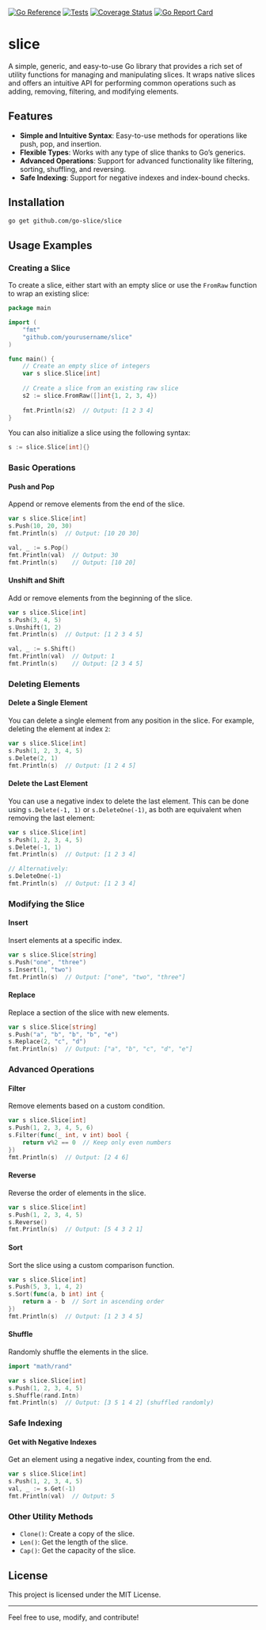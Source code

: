 [![Go Reference](https://pkg.go.dev/badge/github.com/go-slice/slice.svg)](https://pkg.go.dev/github.com/go-slice/slice)
[![Tests](https://github.com/go-slice/slice/actions/workflows/tests.yml/badge.svg)](https://github.com/go-slice/slice/actions/workflows/tests.yml)
[![Coverage Status](https://coveralls.io/repos/github/go-slice/slice/badge.svg?branch=main)](https://coveralls.io/github/go-slice/slice?branch=main)
[![Go Report Card](https://goreportcard.com/badge/github.com/go-slice/slice)](https://goreportcard.com/report/github.com/go-slice/slice)

# slice

A simple, generic, and easy-to-use Go library that provides a rich set of utility functions for managing and manipulating slices.
It wraps native slices and offers an intuitive API for performing common operations such as adding, removing, filtering, and modifying elements.

## Features

- **Simple and Intuitive Syntax**: Easy-to-use methods for operations like push, pop, and insertion.
- **Flexible Types**: Works with any type of slice thanks to Go’s generics.
- **Advanced Operations**: Support for advanced functionality like filtering, sorting, shuffling, and reversing.
- **Safe Indexing**: Support for negative indexes and index-bound checks.

## Installation

```bash
go get github.com/go-slice/slice
```

## Usage Examples

### Creating a Slice

To create a slice, either start with an empty slice or use the `FromRaw` function to wrap an existing slice:

```go
package main

import (
    "fmt"
    "github.com/yourusername/slice"
)

func main() {
    // Create an empty slice of integers
    var s slice.Slice[int]
    
    // Create a slice from an existing raw slice
    s2 := slice.FromRaw([]int{1, 2, 3, 4})
    
    fmt.Println(s2)  // Output: [1 2 3 4]
}
```

You can also initialize a slice using the following syntax:

```go
s := slice.Slice[int]{}
```

### Basic Operations

#### Push and Pop
Append or remove elements from the end of the slice.

```go
var s slice.Slice[int]
s.Push(10, 20, 30)
fmt.Println(s)  // Output: [10 20 30]

val, _ := s.Pop()
fmt.Println(val)  // Output: 30
fmt.Println(s)    // Output: [10 20]
```

#### Unshift and Shift
Add or remove elements from the beginning of the slice.

```go
var s slice.Slice[int]
s.Push(3, 4, 5)
s.Unshift(1, 2)
fmt.Println(s)  // Output: [1 2 3 4 5]

val, _ := s.Shift()
fmt.Println(val)  // Output: 1
fmt.Println(s)    // Output: [2 3 4 5]
```

### Deleting Elements

#### Delete a Single Element

You can delete a single element from any position in the slice. For example, deleting the element at index `2`:

```go
var s slice.Slice[int]
s.Push(1, 2, 3, 4, 5)
s.Delete(2, 1)
fmt.Println(s)  // Output: [1 2 4 5]
```

#### Delete the Last Element

You can use a negative index to delete the last element. This can be done using `s.Delete(-1, 1)` or `s.DeleteOne(-1)`, as both are equivalent when removing the last element:

```go
var s slice.Slice[int]
s.Push(1, 2, 3, 4, 5)
s.Delete(-1, 1)
fmt.Println(s)  // Output: [1 2 3 4]

// Alternatively:
s.DeleteOne(-1)
fmt.Println(s)  // Output: [1 2 3 4]
```

### Modifying the Slice

#### Insert
Insert elements at a specific index.

```go
var s slice.Slice[string]
s.Push("one", "three")
s.Insert(1, "two")
fmt.Println(s)  // Output: ["one", "two", "three"]
```

#### Replace
Replace a section of the slice with new elements.

```go
var s slice.Slice[string]
s.Push("a", "b", "b", "b", "e")
s.Replace(2, "c", "d")
fmt.Println(s)  // Output: ["a", "b", "c", "d", "e"]
```

### Advanced Operations

#### Filter
Remove elements based on a custom condition.

```go
var s slice.Slice[int]
s.Push(1, 2, 3, 4, 5, 6)
s.Filter(func(_ int, v int) bool {
    return v%2 == 0  // Keep only even numbers
})
fmt.Println(s)  // Output: [2 4 6]
```

#### Reverse
Reverse the order of elements in the slice.

```go
var s slice.Slice[int]
s.Push(1, 2, 3, 4, 5)
s.Reverse()
fmt.Println(s)  // Output: [5 4 3 2 1]
```

#### Sort
Sort the slice using a custom comparison function.

```go
var s slice.Slice[int]
s.Push(5, 3, 1, 4, 2)
s.Sort(func(a, b int) int {
    return a - b  // Sort in ascending order
})
fmt.Println(s)  // Output: [1 2 3 4 5]
```

#### Shuffle
Randomly shuffle the elements in the slice.

```go
import "math/rand"

var s slice.Slice[int]
s.Push(1, 2, 3, 4, 5)
s.Shuffle(rand.Intn)
fmt.Println(s)  // Output: [3 5 1 4 2] (shuffled randomly)
```

### Safe Indexing

#### Get with Negative Indexes
Get an element using a negative index, counting from the end.

```go
var s slice.Slice[int]
s.Push(1, 2, 3, 4, 5)
val, _ := s.Get(-1)
fmt.Println(val)  // Output: 5
```

### Other Utility Methods

- `Clone()`: Create a copy of the slice.
- `Len()`: Get the length of the slice.
- `Cap()`: Get the capacity of the slice.

## License

This project is licensed under the MIT License.

---

Feel free to use, modify, and contribute!
